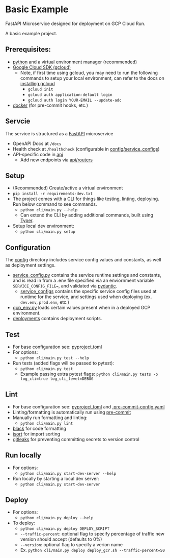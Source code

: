 # Basic Example
FastAPI Microservice designed for deployment on GCP Cloud Run.

A basic example project.


## Prerequisites:
- [python](https://www.python.org/downloads/) and a virtual environment manager (recommended)
- [Google Cloud SDK (gcloud)](https://cloud.google.com/sdk/gcloud)
  - Note, if first time using gcloud, you may need to run the following commands to setup your local environment, can refer to the docs on [installing gcloud](https://cloud.google.com/sdk/docs/install)
    - `gcloud init`
    - `gcloud auth application-default login`
    - `gcloud auth login YOUR-EMAIL --update-adc`
- [docker](https://docs.docker.com/get-docker/) (for pre-commit hooks, etc.)


## Servcie
The service is structured as a [FastAPI](https://fastapi.tiangolo.com/) microservice
- OpenAPI Docs at `/docs`
- Health check at `/healthcheck` (configurable in [config/service_configs](configs/service_configs))
- API-specific code in [api](api)
    - Add new endpoints via [api/routers](api/routers)


## Setup
- (Recommended) Create/active a virtual environment
- `pip install -r requirements-dev.txt`
- The project comes with a CLI for things like testing, linting, deploying. Run below command to see commands.
    - `python cli/main.py --help`
    - Can extend the CLI by adding additional commands, built using [Typer](https://typer.tiangolo.com/).
- Setup local dev environment:
    - `python cli/main.py setup`


## Configuration
The [config](config) directory includes service config values and constants, as well as deployment settings.
- [service_config.py](config/service_config.py) contains the service runtime settings and constants, and is read in from a .env file specified via an enviornment variable `SERVICE_CONFIG_FILE=`, and validated via [pydantic](https://docs.pydantic.dev/latest/).
    - [service_configs](config/service_configs) contains the specific service config files used at runtime for the service, and settings used when deploying (ex. `dev.env`, `prod.env`, etc.)
- [gcp_env.py](config/gcp_env.py) loads certain values present when in a deployed GCP environment.
- [deployments](config/deployments/) contains deployment scripts.


## Test
- For base configuration see: [pyproject.toml](pyproject.toml)
- For options:
    - `python cli/main.py test --help`
- Run tests (added flags will be passed to pytest):
    - `python cli/main.py test`
    - Example passing extra pytest flags: `python cli/main.py tests -o log_cli=true log_cli_level=DEBUG`


## Lint
- For base configuration see: [pyproject.toml](pyproject.toml) and [.pre-commit-config.yaml](.pre-commit-config.yaml)
- Linting/formatting is automatically run using [pre-commit](https://pre-commit.com/)
- Manually run formatting and linting:
    - `python cli/main.py lint`
- [black](https://github.com/psf/black) for code formatting
- [isort](https://github.com/PyCQA/isort) for import sorting
- [gitleaks](https://github.com/gitleaks/gitleaks) for preventing committing secrets to version control


## Run locally
- For options:
    - `python cli/main.py start-dev-server --help`
- Run locally by starting a local dev server:
    - `python cli/main.py start-dev-server`


## Deploy
- For options:
    - `python cli/main.py deploy --help`
- To deploy:
    - `python cli/main.py deploy DEPLOY_SCRIPT`
    - `--traffic-percent`: optional flag to specify percentage of traffic new version should accept (defaults to 0%)
    - `--version`: optional flag to specify a verion name
    - Ex. `python cli/main.py deploy deploy_gcr.sh --traffic-percent=50`
